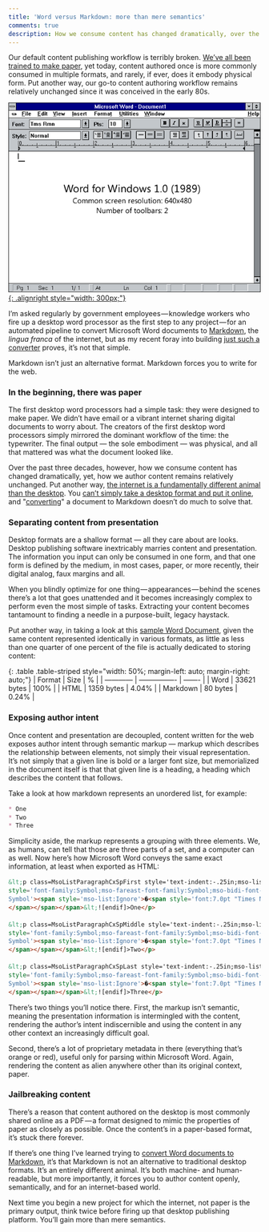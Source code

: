 ```yaml
---
title: 'Word versus Markdown: more than mere semantics'
comments: true
description: How we consume content has changed dramatically, over the past 30 years, yet, how we author content remains relatively unchanged. Markdown forces you to write for the web.
---
```


Our default content publishing workflow is terribly broken. [We’ve all been trained to make paper](//ben.balter.com/2012/10/19/we-ve-been-trained-to-make-paper/), yet today, content authored once is more commonly consumed in multiple formats, and rarely, if ever, does it embody physical form. Put another way, our go-to content authoring workflow remains relatively unchanged since it was conceived in the early 80s.

[![Screenshot of Microsoft Word 1.0](/wp-content/uploads/2014/word1.png){: .alignright style="width: 300px;"}](http://blogs.msdn.com/b/jensenh/archive/2005/10/03/476412.aspx)

I’m asked regularly by government employees — knowledge workers who fire up a desktop word processor as the first step to any project — for an automated pipeline to convert Microsoft Word documents to [Markdown](http://guides.github.com/overviews/mastering-markdown/), the *lingua franca* of the internet, but as my recent foray into building [just such a converter](http://word-to-markdown.herokuapp.com/) proves, it’s not that simple.

Markdown isn’t just an alternative format. Markdown forces you to write for the web.

### In the beginning, there was paper

The first desktop word processors had a simple task: they were designed to make paper. We didn’t have email or a vibrant internet sharing digital documents to worry about. The creators of the first desktop word processors simply mirrored the dominant workflow of the time: the typewriter. The final output — the sole embodiment — was physical, and all that mattered was what the document looked like.

Over the past three decades, however, how we consume content has changed dramatically, yet, how we author content remains relatively unchanged. Put another way, [the internet is a fundamentally different animal than the desktop](//ben.balter.com/2013/07/02/a-brief-history-of-the-internet/). You [can’t simply take a desktop format and put it online](//ben.balter.com/2013/11/21/thats-not-how-the-internet-works/), and "[converting](http://word-to-markdown.herokuapp.com/)" a document to Markdown doesn’t do much to solve that.

### Separating content from presentation

Desktop formats are a shallow format — all they care about are looks. Desktop publishing software inextricably marries content and presentation. The information you input can only be consumed in one form, and that one form is defined by the medium, in most cases, paper, or more recently, their digital analog, faux margins and all.

When you blindly optimize for one thing — appearances — behind the scenes there’s a lot that goes unattended and it becomes increasingly complex to perform even the most simple of tasks. Extracting your content becomes tantamount to finding a needle in a purpose-built, legacy haystack.

Put another way, in taking a look at this [sample Word Document](https://github.com/benbalter/word-to-markdown/blob/master/test/fixtures/small-medium-large.docx?raw=true), given the same content represented identically in various formats, as little as less than one quarter of one percent of the file is actually dedicated to storing content:

{: .table .table-striped style="width: 50%; margin-left: auto; margin-right: auto;"}
| Format | Size | % |
| ———— | —————- | ——- |
| Word | 33621 bytes | 100% |
| HTML | 1359 bytes | 4.04% |
| Markdown | 80 bytes | 0.24% |

### Exposing author intent

Once content and presentation are decoupled, content written for the web exposes author intent through semantic markup — markup which describes the relationship between elements, not simply their visual representation. It’s not simply that a given line is bold or a larger font size, but memorialized in the document itself is that that given line is a heading, a heading which describes the content that follows.

Take a look at how markdown represents an unordered list, for example:

```markdown
* One
* Two
* Three
```

Simplicity aside, the markup represents a grouping with three elements. We, as humans, can tell that those are three parts of a set, and a computer can as well. Now here’s how Microsoft Word conveys the same exact information, at least when exported as HTML:

```html
&lt;p class=MsoListParagraphCxSpFirst style='text-indent:-.25in;mso-list:l0 level1 lfo1'>&lt;![if !supportLists]><span
style='font-family:Symbol;mso-fareast-font-family:Symbol;mso-bidi-font-family:
Symbol'><span style='mso-list:Ignore'>�<span style='font:7.0pt "Times New Roman"'>     
</span></span></span>&lt;![endif]>One</p>

&lt;p class=MsoListParagraphCxSpMiddle style='text-indent:-.25in;mso-list:l0 level1 lfo1'>&lt;![if !supportLists]><span
style='font-family:Symbol;mso-fareast-font-family:Symbol;mso-bidi-font-family:
Symbol'><span style='mso-list:Ignore'>�<span style='font:7.0pt "Times New Roman"'>     
</span></span></span>&lt;![endif]>Two</p>

&lt;p class=MsoListParagraphCxSpLast style='text-indent:-.25in;mso-list:l0 level1 lfo1'>&lt;![if !supportLists]><span
style='font-family:Symbol;mso-fareast-font-family:Symbol;mso-bidi-font-family:
Symbol'><span style='mso-list:Ignore'>�<span style='font:7.0pt "Times New Roman"'>     
</span></span></span>&lt;![endif]>Three</p>
```

There’s two things you’ll notice there. First, the markup isn’t semantic, meaning the presentation information is intermingled with the content, rendering the author’s intent indiscernible and using the content in any other context an increasingly difficult goal.

Second, there’s a lot of proprietary metadata in there (everything that’s orange or red), useful only for parsing within Microsoft Word. Again, rendering the content as alien anywhere other than its original context, paper.

### Jailbreaking content

There’s a reason that content authored on the desktop is most commonly shared online as a PDF — a format designed to mimic the properties of paper as closely as possible. Once the content’s in a paper-based format, it’s stuck there forever.

If there’s one thing I’ve learned trying to [convert Word documents to Markdown](http://word-to-markdown.herokuapp.com/), it’s that Markdown is not an alternative to traditional desktop formats. It’s an entirely different animal. It’s both machine- and human-readable, but more importantly, it forces you to author content openly, semantically, and for an internet-based world.

Next time you begin a new project for which the internet, not paper is the primary output, think twice before firing up that desktop publishing platform. You’ll gain more than mere semantics.
